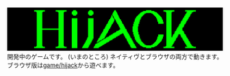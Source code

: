 ![img/hijack-logo.png](img/hijack-logo.png)
開発中のゲームです。
(いまのところ) ネイティヴとブラウザの両方で動きます。
ブラウザ版は[game/hijack](ここ)から遊べます。
